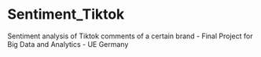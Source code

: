 # Sentiment_Tiktok
Sentiment analysis of Tiktok comments of a certain brand  - Final Project for Big Data and Analytics - UE Germany
